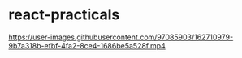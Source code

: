 # react-practicals


https://user-images.githubusercontent.com/97085903/162710979-9b7a318b-efbf-4fa2-8ce4-1686be5a528f.mp4


